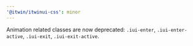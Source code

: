 ```yaml
---
'@itwin/itwinui-css': minor
---
```


Animation related classes are now deprecated: `.iui-enter`, `.iui-enter-active`, `.iui-exit`, `.iui-exit-active`.

